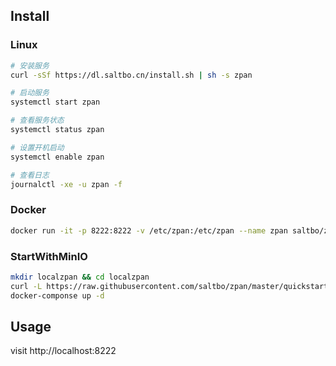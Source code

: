 ## Install

### Linux
```bash
# 安装服务
curl -sSf https://dl.saltbo.cn/install.sh | sh -s zpan

# 启动服务
systemctl start zpan

# 查看服务状态
systemctl status zpan

# 设置开机启动
systemctl enable zpan

# 查看日志
journalctl -xe -u zpan -f
```

### Docker
```bash
docker run -it -p 8222:8222 -v /etc/zpan:/etc/zpan --name zpan saltbo/zpan
```

### StartWithMinIO
```bash
mkdir localzpan && cd localzpan
curl -L https://raw.githubusercontent.com/saltbo/zpan/master/quickstart/docker-compose.yaml -o docker-compose.yaml
docker-componse up -d
```

## Usage

visit http://localhost:8222
